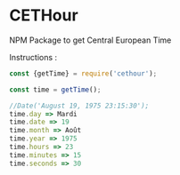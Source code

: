 # CETHour
NPM Package to get Central European Time

Instructions :

```js
const {getTime} = require('cethour');

const time = getTime();

//Date('August 19, 1975 23:15:30');
time.day => Mardi
time.date => 19
time.month => Août
time.year => 1975
time.hours => 23
time.minutes => 15
time.seconds => 30


```
